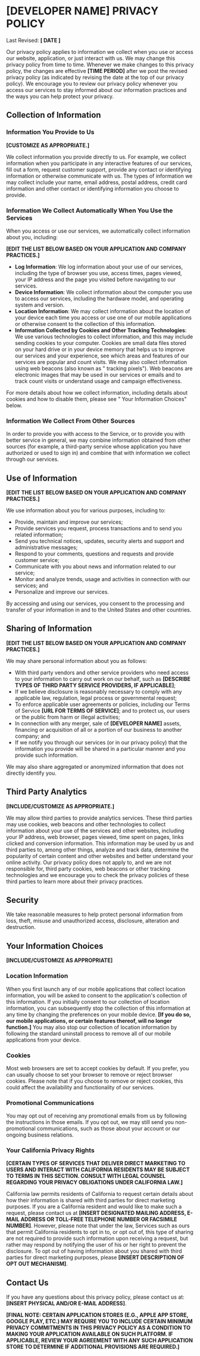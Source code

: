 # **[DEVELOPER NAME]** PRIVACY POLICY

Last Revised: **[ DATE ]**

Our privacy policy applies to information we collect when you use or access our website, application, or just interact
with us. We may change this privacy policy from time to time. Whenever we make changes to this privacy policy, the
changes are effective **[TIME PERIOD]** after we post the revised privacy policy (as indicated by revising the date at
the top of our privacy policy). We encourage you to review our privacy policy whenever you access our services to stay
informed about our information practices and the ways you can help protect your privacy.

## Collection of Information

### Information You Provide to Us

**[CUSTOMIZE AS APPROPRIATE.]**

We collect information you provide directly to us. For example, we collect information when you participate in any
interactive features of our services, fill out a form, request customer support, provide any contact or identifying
information or otherwise communicate with us. The types of information we may collect include your name, email address,
postal address, credit card information and other contact or identifying information you choose to provide.

### Information We Collect Automatically When You Use the Services

When you access or use our services, we automatically collect information about you, including:

**[EDIT THE LIST BELOW BASED ON YOUR APPLICATION AND COMPANY PRACTICES.]**

* **Log Information**: We log information about your use of our services, including the type of browser you use, access
  times, pages viewed, your IP address and the page you visited before navigating to our services.
* **Device Information**: We collect information about the computer you use to access our services, including the
  hardware model, and operating system and version.
* **Location Information**: We may collect information about the location of your device each time you access or use one
  of our mobile applications or otherwise consent to the collection of this information.
* **Information Collected by Cookies and Other Tracking Technologies**: We use various technologies to collect
  information, and this may include sending cookies to your computer. Cookies are small data files stored on your hard
  drive or in your device memory that helps us to improve our services and your experience, see which areas and features
  of our services are popular and count visits. We may also collect information using web beacons (also known as "
  tracking pixels"). Web beacons are electronic images that may be used in our services or emails and to track count
  visits or understand usage and campaign effectiveness.

For more details about how we collect information, including details about cookies and how to disable them, please see "
Your Information Choices" below.

### Information We Collect From Other Sources

In order to provide you with access to the Service, or to provide you with better service in general, we may combine
information obtained from other sources (for example, a third-party service whose application you have authorized or
used to sign in) and combine that with information we collect through our services.

## Use of Information

**[EDIT THE LIST BELOW BASED ON YOUR APPLICATION AND COMPANY PRACTICES.]**

We use information about you for various purposes, including to:

* Provide, maintain and improve our services;
* Provide services you request, process transactions and to send you related information;
* Send you technical notices, updates, security alerts and support and administrative messages;
* Respond to your comments, questions and requests and provide customer service;
* Communicate with you about news and information related to our service;
* Monitor and analyze trends, usage and activities in connection with our services; and
* Personalize and improve our services.

By accessing and using our services, you consent to the processing and transfer of your information in and to the United
States and other countries.

## Sharing of Information

**[EDIT THE LIST BELOW BASED ON YOUR APPLICATION AND COMPANY PRACTICES.]**

We may share personal information about you as follows:

* With third party vendors and other service providers who need access to your information to carry out work on our
  behalf, such as **[DESCRIBE TYPES OF THIRD PARTY SERVICE PROVIDERS, IF APPLICABLE]**;
* If we believe disclosure is reasonably necessary to comply with any applicable law, regulation, legal process or
  governmental request;
* To enforce applicable user agreements or policies, including our Terms of Service **[URL FOR TERMS OF SERVICE]**; and
  to protect us, our users or the public from harm or illegal activities;
* In connection with any merger, sale of **[DEVELOPER NAME]** assets, financing or acquisition of all or a portion of
  our business to another company; and
* If we notify you through our services (or in our privacy policy) that the information you provide will be shared in a
  particular manner and you provide such information.

We may also share aggregated or anonymized information that does not directly identify you.

## Third Party Analytics

**[INCLUDE/CUSTOMIZE AS APPROPRIATE.]**

We may allow third parties to provide analytics services. These third parties may use cookies, web beacons and other
technologies to collect information about your use of the services and other websites, including your IP address, web
browser, pages viewed, time spent on pages, links clicked and conversion information. This information may be used by us
and third parties to, among other things, analyze and track data, determine the popularity of certain content and other
websites and better understand your online activity. Our privacy policy does not apply to, and we are not responsible
for, third party cookies, web beacons or other tracking technologies and we encourage you to check the privacy policies
of these third parties to learn more about their privacy practices.

## Security

We take reasonable measures to help protect personal information from loss, theft, misuse and unauthorized access,
disclosure, alteration and destruction.

## Your Information Choices

**[INCLUDE/CUSTOMIZE AS APPROPRIATE]**

### Location Information

When you first launch any of our mobile applications that collect location information, you will be asked to consent to
the application's collection of this information. If you initially consent to our collection of location information,
you can subsequently stop the collection of this information at any time by changing the preferences on your mobile
device.  **[If you do so, our mobile applications, or certain features thereof, will no longer function.]**  You may
also stop our collection of location information by following the standard uninstall process to remove all of our mobile
applications from your device.

### Cookies

Most web browsers are set to accept cookies by default. If you prefer, you can usually choose to set your browser to
remove or reject browser cookies. Please note that if you choose to remove or reject cookies, this could affect the
availability and functionality of our services.

### Promotional Communications

You may opt out of receiving any promotional emails from us by following the instructions in those emails. If you opt
out, we may still send you non-promotional communications, such as those about your account or our ongoing business
relations.

### Your California Privacy Rights

**[CERTAIN TYPES OF SERVICES THAT DELIVER DIRECT MARKETING TO USERS AND INTERACT WITH CALIFORNIA RESIDENTS MAY BE SUBJECT TO TERMS IN THIS SECTION. CONSULT WITH LEGAL COUNSEL REGARDING YOUR PRIVACY OBLIGATIONS UNDER CALIFORNIA LAW.]**

California law permits residents of California to request certain details about how their information is shared with
third parties for direct marketing purposes. If you are a California resident and would like to make such a request,
please contact us
at **[INSERT DESIGNATED MAILING ADDRESS, E-MAIL ADDRESS OR TOLL-FREE TELEPHONE NUMBER OR FACSIMILE NUMBER]**. However,
please note that under the law, Services such as ours that permit California residents to opt in to, or opt out of, this
type of sharing are not required to provide such information upon receiving a request, but rather may respond by
notifying the user of his or her right to prevent the disclosure. To opt out of having information about you shared with
third parties for direct marketing purposes, please **[INSERT DESCRIPTION OF OPT OUT MECHANISM]**.

## Contact Us

If you have any questions about this privacy policy, please contact us at:  **[INSERT PHYSICAL AND/OR E-MAIL ADDRESS]**.

**[FINAL NOTE: CERTAIN APPLICATION STORES (E.G., APPLE APP STORE, GOOGLE PLAY, ETC.) MAY REQUIRE YOU TO INCLUDE CERTAIN MINIMUM PRIVACY COMMITMENTS IN THIS PRIVACY POLICY AS A CONDITION TO MAKING YOUR APPLICATION AVAILABLE ON SUCH PLATFORM. IF APPLICABLE, REVIEW YOUR AGREEMENT WITH ANY SUCH APPLICATION STORE TO DETERMINE IF ADDITIONAL PROVISIONS ARE REQUIRED.]**
